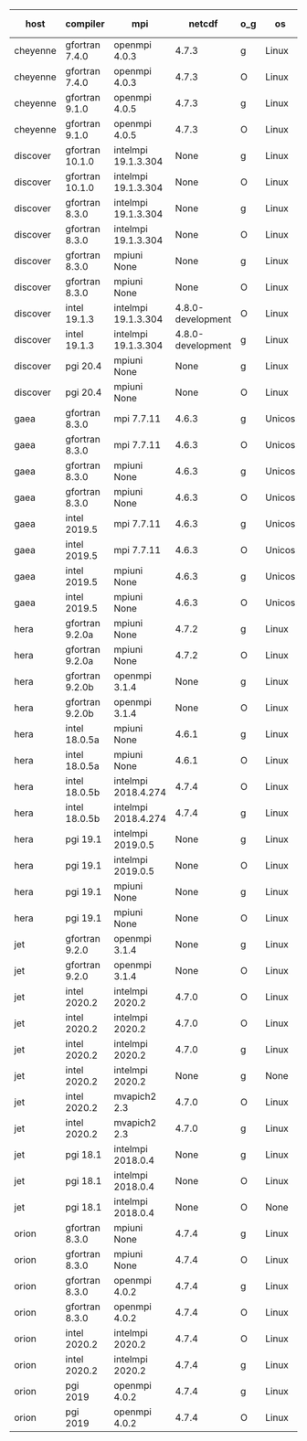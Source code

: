 

| host     | compiler                              | mpi                      | netcdf        | o_g        | os       | build       | u_pass          | u_fail          | s_pass            | s_fail            | e_pass             | e_fail             | nuopc_pass       | nuopc_fail       | artifacts link          |
|----------|---------------------------------------|--------------------------|---------------|------------|----------|-------------|-----------------|-----------------|-------------------|-------------------|--------------------|--------------------|------------------|------------------|-------------------------|
| cheyenne | gfortran 7.4.0 | openmpi 4.0.3  | 4.7.3  | g | Linux | PASS | None | None | None | None | None | None | None | None | <a href="https://github.com/esmf-org/esmf-test-artifacts/tree/215e5e702c23907d15de980d1023fe9b48fa2c0e/develop/gfortran/7.4.0/g/openmpi/4.0.3" target="_blank">215e5e7</a> | 
| cheyenne | gfortran 7.4.0 | openmpi 4.0.3  | 4.7.3  | O | Linux | PASS | None | None | None | None | None | None | None | None | <a href="https://github.com/esmf-org/esmf-test-artifacts/tree/4aa2f04a22ccdab71e8c5da8fbb240512c097c6e/develop/gfortran/7.4.0/O/openmpi/4.0.3" target="_blank">4aa2f04</a> | 
| cheyenne | gfortran 9.1.0 | openmpi 4.0.5  | 4.7.3  | g | Linux | PASS | None | None | None | None | None | None | None | None | <a href="https://github.com/esmf-org/esmf-test-artifacts/tree/f06de87f84bffb05110a64fa517940586e36d019/develop/gfortran/9.1.0/g/openmpi/4.0.5" target="_blank">f06de87</a> | 
| cheyenne | gfortran 9.1.0 | openmpi 4.0.5  | 4.7.3  | O | Linux | PASS | None | None | None | None | None | None | None | None | <a href="https://github.com/esmf-org/esmf-test-artifacts/tree/4560d42d29aa688a20b6153c803d068e97294572/develop/gfortran/9.1.0/O/openmpi/4.0.5" target="_blank">4560d42</a> | 
| discover | gfortran 10.1.0 | intelmpi 19.1.3.304  | None  | g | Linux | PASS | 13855 | 15 | 49 | 0 | 80 | 0 | 52 | 0 | <a href="https://github.com/esmf-org/esmf-test-artifacts/tree/e3906fe3e86135342bfe28ac630f15b7d31506e9/develop/gfortran/10.1.0/g/intelmpi/19.1.3.304" target="_blank">e3906fe</a> | 
| discover | gfortran 10.1.0 | intelmpi 19.1.3.304  | None  | O | Linux | PASS | 13855 | 15 | 49 | 0 | 80 | 0 | 52 | 0 | <a href="https://github.com/esmf-org/esmf-test-artifacts/tree/4ff647455a361b1bde1a34cccf4e8fb27004c41a/develop/gfortran/10.1.0/O/intelmpi/19.1.3.304" target="_blank">4ff6474</a> | 
| discover | gfortran 8.3.0 | intelmpi 19.1.3.304  | None  | g | Linux | PASS | None | None | None | None | None | None | None | None | <a href="https://github.com/esmf-org/esmf-test-artifacts/tree/251529a0ea3d72c78046c90d367d862525b75e93/develop/gfortran/8.3.0/g/intelmpi/19.1.3.304" target="_blank">251529a</a> | 
| discover | gfortran 8.3.0 | intelmpi 19.1.3.304  | None  | O | Linux | PASS | 13855 | 15 | 49 | 0 | 80 | 0 | 52 | 0 | <a href="https://github.com/esmf-org/esmf-test-artifacts/tree/39d5f19e735c6dbe9527766416df9ca53ded896c/develop/gfortran/8.3.0/O/intelmpi/19.1.3.304" target="_blank">39d5f19</a> | 
| discover | gfortran 8.3.0 | mpiuni None  | None  | g | Linux | PASS | 12314 | 0 | 8 | 0 | 43 | 0 | None | None | <a href="https://github.com/esmf-org/esmf-test-artifacts/tree/e64922684d37919e8218230e108ea393258cd790/develop/gfortran/8.3.0/g/mpiuni/None" target="_blank">e649226</a> | 
| discover | gfortran 8.3.0 | mpiuni None  | None  | O | Linux | PASS | 12314 | 0 | 8 | 0 | 43 | 0 | None | None | <a href="https://github.com/esmf-org/esmf-test-artifacts/tree/8087f164bd032c447cc8fa3ae510ad932387b4ab/develop/gfortran/8.3.0/O/mpiuni/None" target="_blank">8087f16</a> | 
| discover | intel 19.1.3 | intelmpi 19.1.3.304  | 4.8.0-development  | O | Linux | PASS | None | None | None | None | None | None | None | None | <a href="https://github.com/esmf-org/esmf-test-artifacts/tree/835f67a39c1b6995b3af5dca6e7272e37f2b1736/develop/intel/19.1.3/O/intelmpi/19.1.3.304" target="_blank">835f67a</a> | 
| discover | intel 19.1.3 | intelmpi 19.1.3.304  | 4.8.0-development  | g | Linux | PASS | None | None | None | None | None | None | None | None | <a href="https://github.com/esmf-org/esmf-test-artifacts/tree/128815ad6f9066c70f51bc493d15af2af301a653/develop/intel/19.1.3/g/intelmpi/19.1.3.304" target="_blank">128815a</a> | 
| discover | pgi 20.4 | mpiuni None  | None  | g | Linux | PASS | 11683 | 631 | 4 | 4 | 40 | 3 | None | None | <a href="https://github.com/esmf-org/esmf-test-artifacts/tree/1d770c593aff40f224f1e294f6dede55a79eee90/develop/pgi/20.4/g/mpiuni/None" target="_blank">1d770c5</a> | 
| discover | pgi 20.4 | mpiuni None  | None  | O | Linux | PASS | 11683 | 631 | 6 | 2 | 40 | 3 | None | None | <a href="https://github.com/esmf-org/esmf-test-artifacts/tree/8370886f0e4914655b4541ede38d3ae94cda5a38/develop/pgi/20.4/O/mpiuni/None" target="_blank">8370886</a> | 
| gaea | gfortran 8.3.0 | mpi 7.7.11  | 4.6.3  | g | Unicos | PASS | 13869 | 1 | 49 | 0 | 80 | 0 | 47 | 5 | <a href="https://github.com/esmf-org/esmf-test-artifacts/tree/62024ae420e17cfb6b2a53d37315ccf71947b7de/develop/gfortran/8.3.0/g/mpi/7.7.11" target="_blank">62024ae</a> | 
| gaea | gfortran 8.3.0 | mpi 7.7.11  | 4.6.3  | O | Unicos | PASS | 13869 | 1 | 49 | 0 | 80 | 0 | 47 | 5 | <a href="https://github.com/esmf-org/esmf-test-artifacts/tree/651122a0a275b49ba921504146268a2116db74f5/develop/gfortran/8.3.0/O/mpi/7.7.11" target="_blank">651122a</a> | 
| gaea | gfortran 8.3.0 | mpiuni None  | 4.6.3  | g | Unicos | PASS | 12314 | 0 | 8 | 0 | 43 | 0 | None | None | <a href="https://github.com/esmf-org/esmf-test-artifacts/tree/dff49ae0dbaeb6fc294c4782b045b4caeb1681d8/develop/gfortran/8.3.0/g/mpiuni/None" target="_blank">dff49ae</a> | 
| gaea | gfortran 8.3.0 | mpiuni None  | 4.6.3  | O | Unicos | PASS | 12314 | 0 | 8 | 0 | 43 | 0 | None | None | <a href="https://github.com/esmf-org/esmf-test-artifacts/tree/737fec3427c4e80ae7a97f19842358fa6a7b303f/develop/gfortran/8.3.0/O/mpiuni/None" target="_blank">737fec3</a> | 
| gaea | intel 2019.5 | mpi 7.7.11  | 4.6.3  | g | Unicos | PASS | 13855 | 15 | 49 | 0 | 80 | 0 | 47 | 5 | <a href="https://github.com/esmf-org/esmf-test-artifacts/tree/831d3cbf64721c9aef85c957b1df1d73e4a39ff1/develop/intel/2019.5/g/mpi/7.7.11" target="_blank">831d3cb</a> | 
| gaea | intel 2019.5 | mpi 7.7.11  | 4.6.3  | O | Unicos | PASS | 13855 | 15 | 49 | 0 | 80 | 0 | 47 | 5 | <a href="https://github.com/esmf-org/esmf-test-artifacts/tree/14be216ed53a7f166599986d77ac965771369912/develop/intel/2019.5/O/mpi/7.7.11" target="_blank">14be216</a> | 
| gaea | intel 2019.5 | mpiuni None  | 4.6.3  | g | Unicos | PASS | 12299 | 15 | 8 | 0 | 43 | 0 | None | None | <a href="https://github.com/esmf-org/esmf-test-artifacts/tree/0c6f9e6bcd531fb8bb3765bb770cd267b4bea780/develop/intel/2019.5/g/mpiuni/None" target="_blank">0c6f9e6</a> | 
| gaea | intel 2019.5 | mpiuni None  | 4.6.3  | O | Unicos | PASS | 12299 | 15 | 8 | 0 | 43 | 0 | None | None | <a href="https://github.com/esmf-org/esmf-test-artifacts/tree/d1767fb3ddfd3d13996d91a79dd90db37620d77d/develop/intel/2019.5/O/mpiuni/None" target="_blank">d1767fb</a> | 
| hera | gfortran 9.2.0a | mpiuni None  | 4.7.2  | g | Linux | PASS | 12314 | 0 | 8 | 0 | 43 | 0 | None | None | <a href="https://github.com/esmf-org/esmf-test-artifacts/tree/9b3be34e26cdae65bff9a5b941a038abb540d762/develop/gfortran/9.2.0a/g/mpiuni/None" target="_blank">9b3be34</a> | 
| hera | gfortran 9.2.0a | mpiuni None  | 4.7.2  | O | Linux | PASS | 12314 | 0 | 8 | 0 | 43 | 0 | None | None | <a href="https://github.com/esmf-org/esmf-test-artifacts/tree/6dea6e233ebb1466f76df5eea1fb9cb15dc23bc1/develop/gfortran/9.2.0a/O/mpiuni/None" target="_blank">6dea6e2</a> | 
| hera | gfortran 9.2.0b | openmpi 3.1.4  | None  | g | Linux | PASS | 13870 | 0 | 49 | 0 | 80 | 0 | 52 | 0 | <a href="https://github.com/esmf-org/esmf-test-artifacts/tree/4c3f3370a89edbf3c767edfd2428251790b98706/develop/gfortran/9.2.0b/g/openmpi/3.1.4" target="_blank">4c3f337</a> | 
| hera | gfortran 9.2.0b | openmpi 3.1.4  | None  | O | Linux | PASS | 13870 | 0 | 49 | 0 | 80 | 0 | 52 | 0 | <a href="https://github.com/esmf-org/esmf-test-artifacts/tree/e8c59ca765aeb003d6a370a1f2961a71c9a0c9d0/develop/gfortran/9.2.0b/O/openmpi/3.1.4" target="_blank">e8c59ca</a> | 
| hera | intel 18.0.5a | mpiuni None  | 4.6.1  | g | Linux | PASS | 12314 | 0 | 8 | 0 | 43 | 0 | None | None | <a href="https://github.com/esmf-org/esmf-test-artifacts/tree/7940b5217c096af0f386f3a55d7a3af3b5675150/develop/intel/18.0.5a/g/mpiuni/None" target="_blank">7940b52</a> | 
| hera | intel 18.0.5a | mpiuni None  | 4.6.1  | O | Linux | PASS | 12314 | 0 | 8 | 0 | 43 | 0 | None | None | <a href="https://github.com/esmf-org/esmf-test-artifacts/tree/89173a1282e504f62c9f3d8ed0f49130d347fafa/develop/intel/18.0.5a/O/mpiuni/None" target="_blank">89173a1</a> | 
| hera | intel 18.0.5b | intelmpi 2018.4.274  | 4.7.4  | O | Linux | PASS | 13870 | 0 | 49 | 0 | 80 | 0 | 52 | 0 | <a href="https://github.com/esmf-org/esmf-test-artifacts/tree/badfdcf63b15c82a3dfcb47483623776c4d1368c/develop/intel/18.0.5b/O/intelmpi/2018.4.274" target="_blank">badfdcf</a> | 
| hera | intel 18.0.5b | intelmpi 2018.4.274  | 4.7.4  | g | Linux | PASS | 13870 | 0 | 49 | 0 | 80 | 0 | 52 | 0 | <a href="https://github.com/esmf-org/esmf-test-artifacts/tree/ee775b7e4a3578f8511be1cb17737ae6be3898b2/develop/intel/18.0.5b/g/intelmpi/2018.4.274" target="_blank">ee775b7</a> | 
| hera | pgi 19.1 | intelmpi 2019.0.5  | None  | g | Linux | PASS | None | None | None | None | None | None | None | None | <a href="https://github.com/esmf-org/esmf-test-artifacts/tree/388bb0012d473c92e1e47727163c4b680ee7afff/develop/pgi/19.1/g/intelmpi/2019.0.5" target="_blank">388bb00</a> | 
| hera | pgi 19.1 | intelmpi 2019.0.5  | None  | O | Linux | PASS | None | None | None | None | None | None | None | None | <a href="https://github.com/esmf-org/esmf-test-artifacts/tree/6be2c4a685968d7389e2a79c2d6265b0cf37c0d1/develop/pgi/19.1/O/intelmpi/2019.0.5" target="_blank">6be2c4a</a> | 
| hera | pgi 19.1 | mpiuni None  | None  | g | Linux | PASS | 11683 | 631 | 4 | 4 | 40 | 3 | None | None | <a href="https://github.com/esmf-org/esmf-test-artifacts/tree/1695cdd6257da3b7120f9eaa4866e803064db7a7/develop/pgi/19.1/g/mpiuni/None" target="_blank">1695cdd</a> | 
| hera | pgi 19.1 | mpiuni None  | None  | O | Linux | PASS | 11683 | 631 | 6 | 2 | 40 | 3 | None | None | <a href="https://github.com/esmf-org/esmf-test-artifacts/tree/a36c2bcee2a7848617789cb86c053a741ec78af6/develop/pgi/19.1/O/mpiuni/None" target="_blank">a36c2bc</a> | 
| jet | gfortran 9.2.0 | openmpi 3.1.4  | None  | g | Linux | PASS | None | None | None | None | None | None | None | None | <a href="https://github.com/esmf-org/esmf-test-artifacts/tree/789b59b005fd0c6f3c7f88b56c6b2b1651ce1cd5/develop/gfortran/9.2.0/g/openmpi/3.1.4" target="_blank">789b59b</a> | 
| jet | gfortran 9.2.0 | openmpi 3.1.4  | None  | O | Linux | PASS | 13870 | 0 | 49 | 0 | 80 | 0 | 52 | 0 | <a href="https://github.com/esmf-org/esmf-test-artifacts/tree/ce04063d784f7a3012734fa28a547699d91f9bf0/develop/gfortran/9.2.0/O/openmpi/3.1.4" target="_blank">ce04063</a> | 
| jet | intel 2020.2 | intelmpi 2020.2  | 4.7.0  | O | Linux | FAIL | None | None | None | None | None | None | None | None | <a href="https://github.com/esmf-org/esmf-test-artifacts/tree/a568cc55784f214bf53b830be6f079a5d67c5624/develop/intel/2020.2/O/intelmpi/2020.2" target="_blank">a568cc5</a> | 
| jet | intel 2020.2 | intelmpi 2020.2  | 4.7.0  | O | Linux | PASS | 13870 | 0 | 49 | 0 | 80 | 0 | 52 | 0 | <a href="https://github.com/esmf-org/esmf-test-artifacts/tree/a568cc55784f214bf53b830be6f079a5d67c5624/develop/intel/2020.2/O/intelmpi/2020.2" target="_blank">a568cc5</a> | 
| jet | intel 2020.2 | intelmpi 2020.2  | 4.7.0  | g | Linux | FAIL | None | None | None | None | None | None | None | None | <a href="https://github.com/esmf-org/esmf-test-artifacts/tree/278c1a1eb8e06212aea22392eae6398241d423e2/develop/intel/2020.2/g/intelmpi/2020.2" target="_blank">278c1a1</a> | 
| jet | intel 2020.2 | intelmpi 2020.2  | None  | g | None | FAIL | None | None | None | None | None | None | None | None | <a href="https://github.com/esmf-org/esmf-test-artifacts/tree/fb47f27eb908a4323f9fa8f991ccb03afcb682e8/develop/intel/2020.2/g/intelmpi/2020.2" target="_blank">fb47f27</a> | 
| jet | intel 2020.2 | mvapich2 2.3  | 4.7.0  | O | Linux | FAIL | None | None | None | None | None | None | None | None | <a href="https://github.com/esmf-org/esmf-test-artifacts/tree/42531f1d2b605add5e13719a72feb1200101fd63/develop/intel/2020.2/O/mvapich2/2.3" target="_blank">42531f1</a> | 
| jet | intel 2020.2 | mvapich2 2.3  | 4.7.0  | g | Linux | FAIL | None | None | None | None | None | None | None | None | <a href="https://github.com/esmf-org/esmf-test-artifacts/tree/dfe7a84636e0cd66abefba8965ee4ba737eb43ae/develop/intel/2020.2/g/mvapich2/2.3" target="_blank">dfe7a84</a> | 
| jet | pgi 18.1 | intelmpi 2018.0.4  | None  | g | Linux | FAIL | None | None | None | None | None | None | None | None | <a href="https://github.com/esmf-org/esmf-test-artifacts/tree/1b9b50092ae1c466f213bdec7c874894543dcfad/develop/pgi/18.1/g/intelmpi/2018.0.4" target="_blank">1b9b500</a> | 
| jet | pgi 18.1 | intelmpi 2018.0.4  | None  | O | Linux | FAIL | None | None | None | None | None | None | None | None | <a href="https://github.com/esmf-org/esmf-test-artifacts/tree/da1b43e94a25c9d343ce921ea4b2b0d7bdf62e91/develop/pgi/18.1/O/intelmpi/2018.0.4" target="_blank">da1b43e</a> | 
| jet | pgi 18.1 | intelmpi 2018.0.4  | None  | O | None | FAIL | None | None | None | None | None | None | None | None | <a href="https://github.com/esmf-org/esmf-test-artifacts/tree/acb5679a7d89635dc47ef02163c8f920576625a9/develop/pgi/18.1/O/intelmpi/2018.0.4" target="_blank">acb5679</a> | 
| orion | gfortran 8.3.0 | mpiuni None  | 4.7.4  | g | Linux | PASS | 12314 | 0 | 8 | 0 | 43 | 0 | None | None | <a href="https://github.com/esmf-org/esmf-test-artifacts/tree/7e1e28bc104e004a1176d432df24c8890e15dff0/develop/gfortran/8.3.0/g/mpiuni/None" target="_blank">7e1e28b</a> | 
| orion | gfortran 8.3.0 | mpiuni None  | 4.7.4  | O | Linux | PASS | 12314 | 0 | 8 | 0 | 43 | 0 | None | None | <a href="https://github.com/esmf-org/esmf-test-artifacts/tree/cb6775c8298351a2fb5d9a24351c2ed2f8043996/develop/gfortran/8.3.0/O/mpiuni/None" target="_blank">cb6775c</a> | 
| orion | gfortran 8.3.0 | openmpi 4.0.2  | 4.7.4  | g | Linux | PASS | 13870 | 0 | 49 | 0 | 80 | 0 | 50 | 2 | <a href="https://github.com/esmf-org/esmf-test-artifacts/tree/a0616b83431452bb68f061834f4303a127057cbd/develop/gfortran/8.3.0/g/openmpi/4.0.2" target="_blank">a0616b8</a> | 
| orion | gfortran 8.3.0 | openmpi 4.0.2  | 4.7.4  | O | Linux | PASS | 13870 | 0 | 49 | 0 | 80 | 0 | 50 | 2 | <a href="https://github.com/esmf-org/esmf-test-artifacts/tree/274ae76a554494bf915276e9dccb8eff47c3d9f0/develop/gfortran/8.3.0/O/openmpi/4.0.2" target="_blank">274ae76</a> | 
| orion | intel 2020.2 | intelmpi 2020.2  | 4.7.4  | O | Linux | PASS | 13870 | 0 | 49 | 0 | 80 | 0 | 50 | 2 | <a href="https://github.com/esmf-org/esmf-test-artifacts/tree/a479d12d1ecd7f095c0852f5960169a88b702f70/develop/intel/2020.2/O/intelmpi/2020.2" target="_blank">a479d12</a> | 
| orion | intel 2020.2 | intelmpi 2020.2  | 4.7.4  | g | Linux | PASS | 13870 | 0 | 49 | 0 | 80 | 0 | 50 | 2 | <a href="https://github.com/esmf-org/esmf-test-artifacts/tree/ba44a0c9eeb540284a2bfe34d12ff5daa521b7c4/develop/intel/2020.2/g/intelmpi/2020.2" target="_blank">ba44a0c</a> | 
| orion | pgi 2019 | openmpi 4.0.2  | 4.7.4  | g | Linux | PASS | None | None | None | None | None | None | None | None | <a href="https://github.com/esmf-org/esmf-test-artifacts/tree/5824d4734a74806c95a8707cd029f3976403060a/develop/pgi/2019/g/openmpi/4.0.2" target="_blank">5824d47</a> | 
| orion | pgi 2019 | openmpi 4.0.2  | 4.7.4  | O | Linux | PASS | None | None | None | None | None | None | None | None | <a href="https://github.com/esmf-org/esmf-test-artifacts/tree/7ec24b121574daa781b57e1e228eb69550839ba1/develop/pgi/2019/O/openmpi/4.0.2" target="_blank">7ec24b1</a> | 
